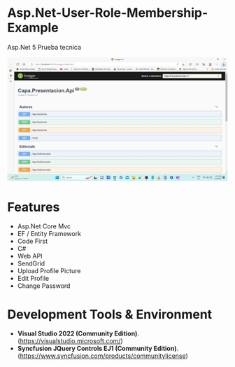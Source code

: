 # Asp.Net-User-Role-Membership-Example
Asp.Net 5 Prueba tecnica

![userrolemembership1](https://github.com/choquidownn25/Browser-Travel/blob/main/imagen/Api.jpg)



# Features

- Asp.Net Core Mvc
- EF / Entity Framework
- Code First
- C#
- Web API 
- SendGrid
- Upload Profile Picture
- Edit Profile
- Change Password



# Development Tools & Environment

- **Visual Studio 2022 (Community Edition)**. (https://visualstudio.microsoft.com/) 
- **Syncfusion JQuery Controls EJ1 (Community Edition)**. (https://www.syncfusion.com/products/communitylicense)








